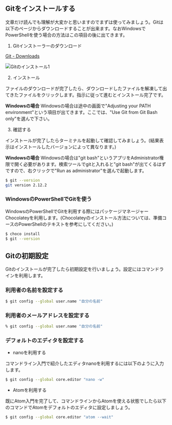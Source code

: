 ## Gitをインストールする

文章だけ読んでも理解が大変かと思いますのでまずは使ってみましょう。Gitは以下のページからダウンロードすることが出来ます。なおWindowsでPowerShellを使う場合の方法はこの項目の後に出てきます。

1. Gitインストーラーのダウンロード

[Git - Downloads](https://git-scm.com/downloads)

![Gitのインストール1](../images/install_git1.png) 

2. インストール

ファイルのダウンロードが完了したら、ダウンロードしたファイルを解凍して出てきたファイルをクリックします。指示に従って進むとインストール完了です。

**Windowsの場合**
Windowsの場合は途中の画面で"Adjusting your PATH environment"という項目が出てきます。ここでは、"Use Git from Git Bash only"を選んで下さい。

3. 確認する

インストールが完了したらターミナルを起動して確認してみましょう。(結果表示はインストールしたバージョンによって異なります。)

**Windowsの場合**
Windowsの場合は"git bash"というアプリをAdministrator権限で開く必要があります。検索ツールでgitと入れると"git bash"が出てくるはずですので、右クリックで"Run as administrator"を選んで起動します。

```bash
$ git --version
git version 2.12.2
```

### WindowsのPowerShellでGitを使う

WindowsのPowerShellでGitを利用する際にはパッケージマネージャーChocolateyを利用します。(Chocolateyのインストール方法については、準備コースのPowerShellのテキストを参考にしてください。)

```bash
$ choco install 
$ git --version
```

## Gitの初期設定

Gitのインストールが完了したら初期設定を行いましょう。設定にはコマンドラインを利用します。

### 利用者の名前を設定する

```bash
$ git config --global user.name "自分の名前"
```

### 利用者のメールアドレスを設定する

```bash
% git config --global user.name "自分の名前"
```

### デフォルトのエディタを設定する

- nanoを利用する

コマンドライン入門で紹介したエディタnanoを利用するには以下のように入力します。

```bash
$ git config --global core.editor "nano -w"
```

- Atomを利用する

既にAtom入門を完了して、コマンドラインからAtomを使える状態でしたら以下のコマンドでAtomをデフォルトのエディタに設定しましょう。

```bash
$ git config --global core.editor "atom --wait"
```
